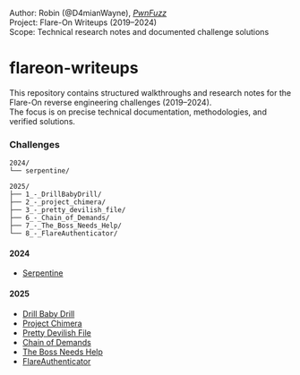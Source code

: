 Author: Robin (@D4mianWayne), *[PwnFuzz](https://www.pwnfuzz.com)*  
Project: Flare-On Writeups (2019–2024)  
Scope: Technical research notes and documented challenge solutions  

# flareon-writeups
This repository contains structured walkthroughs and research notes for the Flare-On reverse engineering challenges (2019–2024).  
The focus is on precise technical documentation, methodologies, and verified solutions.  

### Challenges

```
2024/
└── serpentine/

2025/
├── 1_-_DrillBabyDrill/
├── 2_-_project_chimera/
├── 3_-_pretty_devilish_file/
├── 6_-_Chain_of_Demands/
├── 7_-_The_Boss_Needs_Help/
└── 8_-_FlareAuthenticator/
```

#### 2024
- [Serpentine](./2024/serpentine/)

#### 2025
- [Drill Baby Drill](./2025/1_-_DrillBabyDrill/)
- [Project Chimera](./2025/2_-_project_chimera/)
- [Pretty Devilish File](./2025/3_-_pretty_devilish_file/)
- [Chain of Demands](./2025/6_-_Chain_of_Demands/)
- [The Boss Needs Help](./2025/7_-_The_Boss_Needs_Help/)
- [FlareAuthenticator](./2025/8_-_FlareAuthenticator/)
